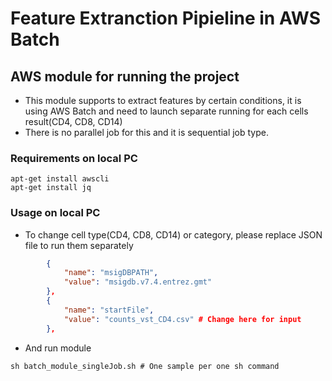 # Feature Extranction Pipieline in AWS Batch

## AWS module for running the project
* This module supports to extract features by certain conditions, it is using AWS Batch and need to launch separate running for each cells result(CD4, CD8, CD14)
* There is no parallel job for this and it is sequential job type.

### Requirements on local PC
```
apt-get install awscli
apt-get install jq
```

### Usage on local PC
* To change cell type(CD4, CD8, CD14) or category, please replace JSON file to run them separately
```json
        {
            "name": "msigDBPATH",
            "value": "msigdb.v7.4.entrez.gmt"  
        },
        {
            "name": "startFile",
            "value": "counts_vst_CD4.csv" # Change here for input
        },
```
* And run module
```
sh batch_module_singleJob.sh # One sample per one sh command
```